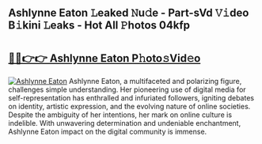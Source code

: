 ## Ashlynne Eaton 𝙻eaked 𝙽u𝚍e - Part-sVd 𝚅𝚒deo B𝚒kini 𝙻eaks - Hot All 𝙿hotos 04kfp

# <h2><a href="http://ld1thdv.urlbe.top/?page=Ashlynne+Eaton">🔗🔗👉👉 Ashlynne Eaton P𝚑oto𝚜Vid𝚎o</a></h2>

[![Ashlynne Eaton](https://i.imgur.com/eBuTRDB.gif)](http://ld1thdv.urlbe.top/?page=Ashlynne+Eaton)
Ashlynne Eaton, a multifaceted and polarizing figure, challenges simple understanding. Her pioneering use of digital media for self-representation has enthralled and infuriated followers, igniting debates on identity, artistic expression, and the evolving nature of online societies. Despite the ambiguity of her intentions, her mark on online culture is indelible. With unwavering determination and undeniable enchantment, Ashlynne Eaton impact on the digital community is immense.
